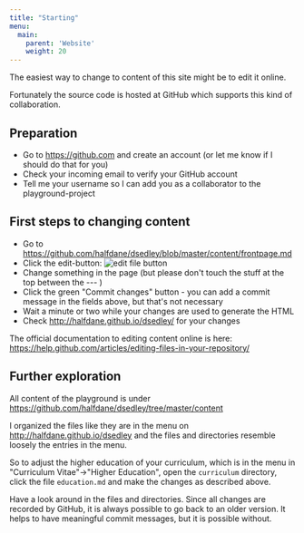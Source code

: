 ```yaml
---
title: "Starting"
menu:
  main:
    parent: 'Website'
    weight: 20
---
```


The easiest way to change to content of this site might be to edit it online.

Fortunately the source code is hosted at GitHub which supports this kind of collaboration.

## Preparation
- Go to https://github.com and create an account (or let me know if I should do that for you)
- Check your incoming email to verify your GitHub account
- Tell me your username so I can add you as a collaborator to the playground-project

## First steps to changing content
- Go to https://github.com/halfdane/dsedley/blob/master/content/frontpage.md
- Click the edit-button: ![edit file button](https://help.github.com/assets/images/help/repository/edit-file-edit-button.png)
- Change something in the page (but please don't touch the stuff at the top between the --- )
- Click the green "Commit changes" button - you can add a commit message in the fields above, but that's not necessary
- Wait a minute or two while your changes are used to generate the HTML
- Check http://halfdane.github.io/dsedley/ for your changes

The official documentation to editing content online is here: https://help.github.com/articles/editing-files-in-your-repository/

## Further exploration
All content of the playground is under https://github.com/halfdane/dsedley/tree/master/content

I organized the files like they are in the menu on http://halfdane.github.io/dsedley and the files and directories resemble loosely the entries in the menu.

So to adjust the higher education of your curriculum, which is in the menu in "Curriculum Vitae"->"Higher Education", open the `curriculum` directory, click the file `education.md` and make the changes as described above. 

Have a look around in the files and directories. Since all changes are recorded by GitHub, it is always possible to go back to an older version. It helps to have meaningful commit messages, but it is possible without.

